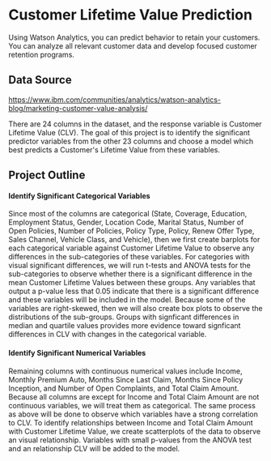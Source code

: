 # Customer Lifetime Value Prediction
Using Watson Analytics, you can predict behavior to retain your customers. You can analyze all relevant customer data and develop focused customer retention programs.

## Data Source
https://www.ibm.com/communities/analytics/watson-analytics-blog/marketing-customer-value-analysis/

There are 24 columns in the dataset, and the response variable is Customer Lifetime Value (CLV). The goal of this project is to identify the significant predictor variables from the other 23 columns and choose a model which best predicts a Customer's Lifetime Value from these variables. 

## Project Outline

#### Identify Significant Categorical Variables
Since most of the columns are categorical (State, Coverage, Education, Employment Status, Gender, Location Code, Marital Status, Number of Open Policies, Number of Policies, Policy Type, Policy, Renew Offer Type, Sales Channel, Vehicle Class, and Vehicle), then we first create barplots for each categorical variable against Customer Lifetime Value to observe any differences in the sub-categories of these variables. For categories with visual significant differences, we will run t-tests and ANOVA tests for the sub-categories to observe whether there is a significant difference in the mean Customer Lifetime Values between these groups. Any variables that output a p-value less that 0.05 indicate that there is a significant difference and these variables will be included in the model. Because some of the variables are right-skewed, then we will also create box plots to observe the distributions of the sub-groups. Groups with signficant differences in median and quartile values provides more evidence toward signficant differences in CLV with changes in the categorical variable.

#### Identify Significant Numerical Variables
Remaining columns with continuous numerical values include Income, Monthly Premium Auto, Months Since Last Claim, Months Since Policy Inception, and Number of Open Complaints, and Total Claim Amount. Because all columns are except for Income and Total Claim Amount are not continuous variables, we will treat them as categorical. The same process as above will be done to observe which variables have a strong correlation to CLV. To identify relationships between Income and Total Claim Amount with Customer Lifetime Value, we create scatterplots of the data to observe an visual relationship. Variables with small p-values from the ANOVA test and an relationship CLV will be added to the model.
